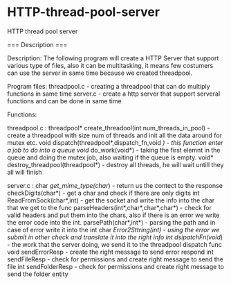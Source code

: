 # HTTP-thread-pool-server
HTTP thread pool server


=== Description ===

Description: 
The following program will create a HTTP Server that support various type of files,
also it can be multitasking, it means few costumers can use the server in same time because
we created threadpool.

Program files:
threadpool.c - creating a threadpool that can do multiply functions in same time
server.c - create a http server that support serveral functions and can be done in same time


Functions:
    
threadpool.c : 
threadpool* create_threadool(int num_threads_in_pool) - create a threadpool with size num of threads and init all the data around for mutex etc.
void dispatch(threadpool*,dispatch_fn,void *) -  this function enter a job to do into a queue
void* do_work(void*) - taking the first elemnt in the queue and doing the mutex job, also waiting if the queue is empty.
void* destroy_threadpool(threadpool*) - destroy all threads, he will wait untill they all will finish

server.c :
char *get_mime_type(char*) - return us the contect to the response
checkDigits(char*) - get a char and check if there are only digits
int ReadFromSock(char*,int) - get the socket and write the info into the char that we get to the func
parseHeaders(int*,char*,char*,char*) - check for valid headers and put them into the chars, also if there is an error we write the error code into the int.
parsePath(char*,int*) - parsing the path and in case of error write it into the int
char *Error2Sttring(int) - using the error we submit in other check and translate it into the right info
int dsipatchFn(void*) - the work that the server doing, we send it to the threadpool dispatch func
void sendErrorResp - create the right message to send error respond
int sendFileResp - check for permissions and create right message to send the file
int sendFolderResp - check for permissions and create right message to send the folder entity
